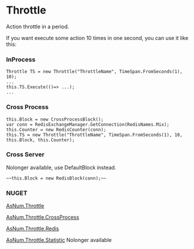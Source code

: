 # Throttle
Action throttle in a period.

If you want execute some action 10 times in one second, you can use it like this:

### InProcess
~~~
Throttle TS = new Throttle("ThrottleName", TimeSpan.FromSeconds(1), 10);
...
this.TS.Execute(()=> ...);
...
~~~


### Cross Process
~~~
this.Block = new CrossProcessBlock();
var conn = RedisExchangeManager.GetConnection(RedisNames.Mix);
this.Counter = new RedisCounter(conn);
this.TS = new Throttle("ThrottleName", TimeSpan.FromSeconds(1), 10, this.Block, this.Counter);
~~~


### Cross Server 
Nolonger available, use DefaultBlock instead.
~~~
~~this.Block = new RedisBlock(conn);~~
~~~

### NUGET
[AsNum.Throttle](https://www.nuget.org/packages/AsNum.Throttle/)

[AsNum.Throttle.CrossProcess](https://www.nuget.org/packages/AsNum.Throttle.CrossProcess/)

[AsNum.Throttle.Redis](https://www.nuget.org/packages/AsNum.Throttle.Redis/)

[AsNum.Throttle.Statistic](https://www.nuget.org/packages/AsNum.Throttle.Statistic/) Nolonger available
